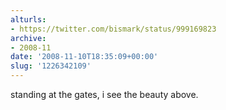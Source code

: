 ```yaml
---
alturls:
- https://twitter.com/bismark/status/999169823
archive:
- 2008-11
date: '2008-11-10T18:35:09+00:00'
slug: '1226342109'
---
```


standing at the gates, i see the beauty above.

